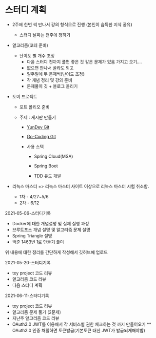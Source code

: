 # 스터디 계획 





- 2주에 한번 씩 만나서 강의 형식으로 진행 (본인이 습득한 지식 공유)

  - 스터디 날짜는 전주에 정하기

- 알고리즘(코테 준비)

  - 난이도 별 개수 조정
    - 다음 스터디 전까지 풀면 좋은 것 같은 문제가 있음 가지고 오기....
    - 없으면 만나서 골라도 되고
    - 일주일에 두 문제씩(난이도 조정)
    - 각 개념 정리 및 강의 준비
    - 문제풀이 깃 + 블로그 올리기

- 토이 프로젝트

  - 포트 폴리오 준비

  - 주제 : 게시판 만들기
    - [YunDev Git](https://github.com/yunhaDevGit/NoticeBoard.git)
    - [Go-Coding Git](https://github.com/go-coding1/ToyNoticeBoard.git)

    - 사용 스택

      - Spring Cloud(MSA)
      - Spring Boot

      - TDD 유도 개발

- 리눅스 마스터 => 리눅스 마스터 사이트 이상으로 리눅스 마스터 시험 취소함.

  - 1차 - 4/27~5/6
  - 2차 - 6/12


2021-05-06-스터디기록

* Docker에 대한 개념설명 및 실제 실행 과정
* 브루트포스 개념 설명 및 알고리즘 문제 설명
* Spring Triangle 설명
* 백준 1463번 1로 만들기 풀이

위 내용에 대한 정리를 간단하게 작성해서 깃허브에 업로드



2021-05-20-스터디기록

* toy project 코드 리뷰
* 알고리즘 코드 리뷰
* 다음 스터디 계획


2021-06-11-스터디기록

* toy project 코드 리뷰
* 알고리즘 문제 풀기 (2문제)
* 지난주 알고리즘 코드 리뷰
* OAuth2.0 JWT를 이용해서 각 서비스별 권한 체크하는 것 까지 만들어오기
** OAuth2.0 인증 처릴하면 토큰발급(기본토큰 대신 JWT가 발급되게해야함)



